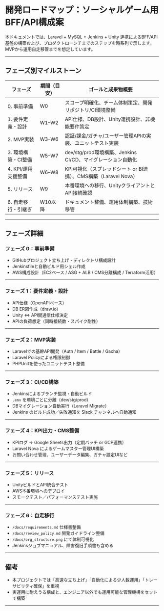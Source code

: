 # 開発ロードマップ：ソーシャルゲーム用BFF/API構成案

本ドキュメントでは、Laravel + MySQL + Jenkins + Unity 連携によるBFF/API基盤の構築および、プロダクトローンチまでのステップを時系列で示します。MVPから運用自走移管までを想定しています。

---

## フェーズ別マイルストーン

| フェーズ             | 期間（目安）     | ゴールと成果物概要                                              |
|----------------------|------------------|------------------------------------------------------------------|
| 0. 事前準備          | W0               | スコープ明確化、チーム体制策定、開発リポジトリ/CI環境整備        |
| 1. 要件定義・設計    | W1–W2            | API仕様、DB設計、Unity連携設計、非機能要件策定                   |
| 2. MVP実装           | W3–W6            | 認証/課金/ガチャ/ユーザー管理APIの実装、ユニットテスト実装       |
| 3. 環境構築・CI整備  | W5–W7            | dev/stg/prod環境構築、Jenkins CI/CD、マイグレーション自動化     |
| 4. KPI/運用支援整備  | W6–W8            | KPI可視化（スプレッドシート or BI連携）、CMS構築（Laravel Nova）|
| 5. リリース           | W9               | 本番環境への移行、UnityクライアントとAPI接続確認                  |
| 6. 自走移行・引継ぎ  | W10以降          | ドキュメント整備、運用体制構築、技術移管                         |

---

## フェーズ詳細

### フェーズ 0：事前準備

- GitHubプロジェクト立ち上げ・ディレクトリ構成設計
- Jenkinsfileと自動ビルド用シェル作成
- AWS構成設計（EC2ベース / ASG + ALB / CMS分離構成 / Terraform活用）

---

### フェーズ 1：要件定義・設計

- API仕様（OpenAPIベース）
- DB ER図作成（draw.io）
- Unity ⇔ API間通信仕様決定
- APIの負荷想定（同時接続数・スパイク耐性）

---

### フェーズ 2：MVP実装

- Laravelでの基幹API開発（Auth / Item / Battle / Gacha）
- Laravel Policyによる権限制御
- PHPUnitを使ったユニットテスト整備

---

### フェーズ 3：CI/CD構築

- Jenkinsによるブランチ監視・自動ビルド
- `.env` を環境ごとに分離（dev/stg/prod）
- DBマイグレーション自動実行（Laravel Migrate）
- Jenkins のビルド成功／失敗通知を Slack チャンネルへ自動通知
---

### フェーズ 4：KPI出力・CMS整備

- KPIログ → Google Sheets出力（定期バッチ or GCP連携）
- Laravel Nova によるゲームマスター管理UI構築
- お問い合わせ管理、ユーザーデータ編集、ガチャ設定UIなど

---

### フェーズ 5：リリース

- UnityビルドとAPI統合テスト
- AWS本番環境へのデプロイ
- スモークテスト／パフォーマンステスト実施

---

### フェーズ 6：自走移行

- `/docs/requirements.md` 仕様書整備
- `/docs/review_policy.md` 開発ガイドライン整備
- `/docs/org_structure.png` にて体制可視化
- Jenkinsジョブマニュアル、障害復旧手順書も含める

---

## 備考

- 本プロジェクトでは「高速な立ち上げ」「自動化による少人数運用」「トレーサビリティ確保」を重視
- 実運用に耐えうる構成と、エンジニア以外でも運用可能な管理機構をセットで構築

---
